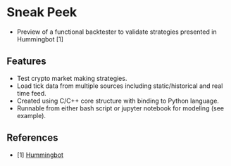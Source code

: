 # Sneak Peek #
* Preview of a functional backtester to validate strategies presented in Hummingbot [1]


## Features ##
* Test crypto market making strategies.
* Load tick data from multiple sources including static/historical and real time feed.
* Created using C/C++ core structure with binding to Python language.
* Runnable from either bash script or jupyter notebook for modeling (see example).


## References ##
- [1] [Hummingbot](https://github.com/hummingbot/hummingbot)
